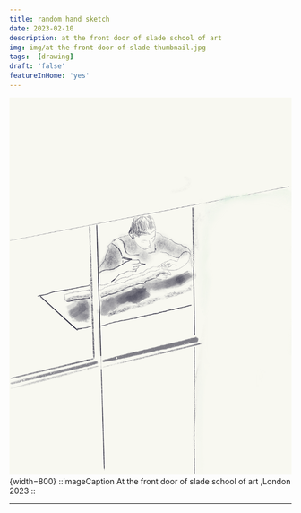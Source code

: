 ```yaml
---
title: random hand sketch 
date: 2023-02-10
description: at the front door of slade school of art
img: img/at-the-front-door-of-slade-thumbnail.jpg
tags:  [drawing]
draft: 'false'
featureInHome: 'yes'
---
```


![Alt text](/img/at-the-front-door-of-slade.png){width=800}
::imageCaption
At the front door of slade school of art ,London 2023
::

---
